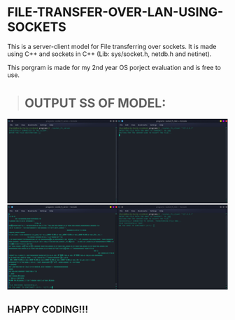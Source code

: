 # FILE-TRANSFER-OVER-LAN-USING-SOCKETS
This is a server-client model for File transferring over sockets.
It is made using C++ and sockets in C++ (Lib: sys/socket.h, netdb.h and netinet).

This porgram is made for my 2nd year OS porject evaluation and is free to use.
> # OUTPUT SS OF MODEL:
  ![PIC OF PROGRAM](https://github.com/HardySLAYS/FILE-TRANSFER-OVER-LAN-USING-SOCKETS/blob/main/2.png?raw=true)
  ![PIC OF PROGRAM](https://github.com/HardySLAYS/FILE-TRANSFER-OVER-LAN-USING-SOCKETS/blob/main/3.png?raw=true)

## HAPPY CODING!!!
